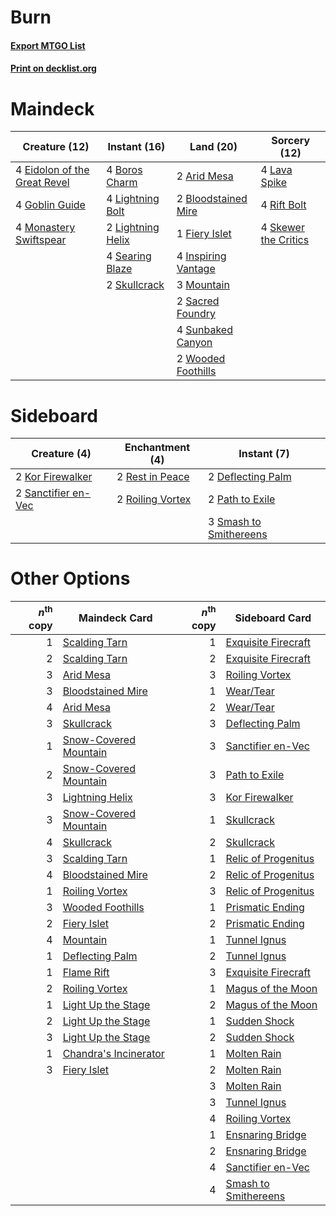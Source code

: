# Burn

#### [Export MTGO List](../collection/Burn/Burn.txt)
#### [Print on decklist.org](http://decklist.org/?deckmain=2%09Arid%20Mesa%0A2%09Bloodstained%20Mire%0A4%09Boros%20Charm%0A4%09Eidolon%20of%20the%20Great%20Revel%0A1%09Fiery%20Islet%0A4%09Goblin%20Guide%0A4%09Inspiring%20Vantage%0A4%09Lava%20Spike%0A4%09Lightning%20Bolt%0A2%09Lightning%20Helix%0A4%09Monastery%20Swiftspear%0A3%09Mountain%0A4%09Rift%20Bolt%0A2%09Sacred%20Foundry%0A4%09Searing%20Blaze%0A4%09Skewer%20the%20Critics%0A2%09Skullcrack%0A4%09Sunbaked%20Canyon%0A2%09Wooded%20Foothills&deckside=2%09Deflecting%20Palm%0A2%09Kor%20Firewalker%0A2%09Path%20to%20Exile%0A2%09Rest%20in%20Peace%0A2%09Roiling%20Vortex%0A2%09Sanctifier%20en-Vec%0A3%09Smash%20to%20Smithereens)
# Maindeck

|                                             Creature (12)                                             |                                        Instant (16)                                        |                                          Land (20)                                           |                                         Sorcery (12)                                          |
|-------------------------------------------------------------------------------------------------------|--------------------------------------------------------------------------------------------|----------------------------------------------------------------------------------------------|-----------------------------------------------------------------------------------------------|
|4 [Eidolon of the Great Revel](http://gatherer.wizards.com/Pages/Card/Details.aspx?multiverseid=442117)|4 [Boros Charm](http://gatherer.wizards.com/Pages/Card/Details.aspx?multiverseid=442188)    |2 [Arid Mesa](http://gatherer.wizards.com/Pages/Card/Details.aspx?multiverseid=405092)        |4 [Lava Spike](http://gatherer.wizards.com/Pages/Card/Details.aspx?multiverseid=79084)         |
|4 [Goblin Guide](http://gatherer.wizards.com/Pages/Card/Details.aspx?multiverseid=425921)              |4 [Lightning Bolt](http://gatherer.wizards.com/Pages/Card/Details.aspx?multiverseid=806)    |2 [Bloodstained Mire](http://gatherer.wizards.com/Pages/Card/Details.aspx?multiverseid=405094)|4 [Rift Bolt](http://gatherer.wizards.com/Pages/Card/Details.aspx?multiverseid=426589)         |
|4 [Monastery Swiftspear](http://gatherer.wizards.com/Pages/Card/Details.aspx?multiverseid=438706)      |2 [Lightning Helix](http://gatherer.wizards.com/Pages/Card/Details.aspx?multiverseid=249386)|1 [Fiery Islet](http://gatherer.wizards.com/Pages/Card/Details.aspx?multiverseid=464187)      |4 [Skewer the Critics](http://gatherer.wizards.com/Pages/Card/Details.aspx?multiverseid=457259)|
|                                                                                                       |4 [Searing Blaze](http://gatherer.wizards.com/Pages/Card/Details.aspx?multiverseid=270873)  |4 [Inspiring Vantage](http://gatherer.wizards.com/Pages/Card/Details.aspx?multiverseid=417819)|                                                                                               |
|                                                                                                       |2 [Skullcrack](http://gatherer.wizards.com/Pages/Card/Details.aspx?multiverseid=366238)     |3 [Mountain](http://gatherer.wizards.com/Pages/Card/Details.aspx?multiverseid=439859)         |                                                                                               |
|                                                                                                       |                                                                                            |2 [Sacred Foundry](http://gatherer.wizards.com/Pages/Card/Details.aspx?multiverseid=405106)   |                                                                                               |
|                                                                                                       |                                                                                            |4 [Sunbaked Canyon](http://gatherer.wizards.com/Pages/Card/Details.aspx?multiverseid=464196)  |                                                                                               |
|                                                                                                       |                                                                                            |2 [Wooded Foothills](http://gatherer.wizards.com/Pages/Card/Details.aspx?multiverseid=405116) |                                                                                               |


# Sideboard

|                                         Creature (4)                                         |                                      Enchantment (4)                                      |                                           Instant (7)                                           |
|----------------------------------------------------------------------------------------------|-------------------------------------------------------------------------------------------|-------------------------------------------------------------------------------------------------|
|2 [Kor Firewalker](http://gatherer.wizards.com/Pages/Card/Details.aspx?multiverseid=442010)   |2 [Rest in Peace](http://gatherer.wizards.com/Pages/Card/Details.aspx?multiverseid=442021) |2 [Deflecting Palm](http://gatherer.wizards.com/Pages/Card/Details.aspx?multiverseid=386516)     |
|2 [Sanctifier en-Vec](http://gatherer.wizards.com/Pages/Card/Details.aspx?multiverseid=522103)|2 [Roiling Vortex](http://gatherer.wizards.com/Pages/Card/Details.aspx?multiverseid=491797)|2 [Path to Exile](http://gatherer.wizards.com/Pages/Card/Details.aspx?multiverseid=220511)       |
|                                                                                              |                                                                                           |3 [Smash to Smithereens](http://gatherer.wizards.com/Pages/Card/Details.aspx?multiverseid=397795)|


# Other Options

|*n*<sup>th</sup> copy|                                         Maindeck Card                                          |*n*<sup>th</sup> copy|                                        Sideboard Card                                         |
|--------------------:|------------------------------------------------------------------------------------------------|--------------------:|-----------------------------------------------------------------------------------------------|
|                    1|[Scalding Tarn](http://gatherer.wizards.com/Pages/Card/Details.aspx?multiverseid=405107)        |                    1|[Exquisite Firecraft](http://gatherer.wizards.com/Pages/Card/Details.aspx?multiverseid=398513) |
|                    2|[Scalding Tarn](http://gatherer.wizards.com/Pages/Card/Details.aspx?multiverseid=405107)        |                    2|[Exquisite Firecraft](http://gatherer.wizards.com/Pages/Card/Details.aspx?multiverseid=398513) |
|                    3|[Arid Mesa](http://gatherer.wizards.com/Pages/Card/Details.aspx?multiverseid=405092)            |                    3|[Roiling Vortex](http://gatherer.wizards.com/Pages/Card/Details.aspx?multiverseid=491797)      |
|                    3|[Bloodstained Mire](http://gatherer.wizards.com/Pages/Card/Details.aspx?multiverseid=405094)    |                    1|[Wear/Tear](http://gatherer.wizards.com/Pages/Card/Details.aspx?multiverseid=368950)           |
|                    4|[Arid Mesa](http://gatherer.wizards.com/Pages/Card/Details.aspx?multiverseid=405092)            |                    2|[Wear/Tear](http://gatherer.wizards.com/Pages/Card/Details.aspx?multiverseid=368950)           |
|                    3|[Skullcrack](http://gatherer.wizards.com/Pages/Card/Details.aspx?multiverseid=366238)           |                    3|[Deflecting Palm](http://gatherer.wizards.com/Pages/Card/Details.aspx?multiverseid=386516)     |
|                    1|[Snow-Covered Mountain](http://gatherer.wizards.com/Pages/Card/Details.aspx?multiverseid=121233)|                    3|[Sanctifier en-Vec](http://gatherer.wizards.com/Pages/Card/Details.aspx?multiverseid=522103)   |
|                    2|[Snow-Covered Mountain](http://gatherer.wizards.com/Pages/Card/Details.aspx?multiverseid=121233)|                    3|[Path to Exile](http://gatherer.wizards.com/Pages/Card/Details.aspx?multiverseid=220511)       |
|                    3|[Lightning Helix](http://gatherer.wizards.com/Pages/Card/Details.aspx?multiverseid=249386)      |                    3|[Kor Firewalker](http://gatherer.wizards.com/Pages/Card/Details.aspx?multiverseid=442010)      |
|                    3|[Snow-Covered Mountain](http://gatherer.wizards.com/Pages/Card/Details.aspx?multiverseid=121233)|                    1|[Skullcrack](http://gatherer.wizards.com/Pages/Card/Details.aspx?multiverseid=366238)          |
|                    4|[Skullcrack](http://gatherer.wizards.com/Pages/Card/Details.aspx?multiverseid=366238)           |                    2|[Skullcrack](http://gatherer.wizards.com/Pages/Card/Details.aspx?multiverseid=366238)          |
|                    3|[Scalding Tarn](http://gatherer.wizards.com/Pages/Card/Details.aspx?multiverseid=405107)        |                    1|[Relic of Progenitus](http://gatherer.wizards.com/Pages/Card/Details.aspx?multiverseid=174824) |
|                    4|[Bloodstained Mire](http://gatherer.wizards.com/Pages/Card/Details.aspx?multiverseid=405094)    |                    2|[Relic of Progenitus](http://gatherer.wizards.com/Pages/Card/Details.aspx?multiverseid=174824) |
|                    1|[Roiling Vortex](http://gatherer.wizards.com/Pages/Card/Details.aspx?multiverseid=491797)       |                    3|[Relic of Progenitus](http://gatherer.wizards.com/Pages/Card/Details.aspx?multiverseid=174824) |
|                    3|[Wooded Foothills](http://gatherer.wizards.com/Pages/Card/Details.aspx?multiverseid=405116)     |                    1|[Prismatic Ending](http://gatherer.wizards.com/Pages/Card/Details.aspx?multiverseid=522101)    |
|                    2|[Fiery Islet](http://gatherer.wizards.com/Pages/Card/Details.aspx?multiverseid=464187)          |                    2|[Prismatic Ending](http://gatherer.wizards.com/Pages/Card/Details.aspx?multiverseid=522101)    |
|                    4|[Mountain](http://gatherer.wizards.com/Pages/Card/Details.aspx?multiverseid=439859)             |                    1|[Tunnel Ignus](http://gatherer.wizards.com/Pages/Card/Details.aspx?multiverseid=206361)        |
|                    1|[Deflecting Palm](http://gatherer.wizards.com/Pages/Card/Details.aspx?multiverseid=386516)      |                    2|[Tunnel Ignus](http://gatherer.wizards.com/Pages/Card/Details.aspx?multiverseid=206361)        |
|                    1|[Flame Rift](http://gatherer.wizards.com/Pages/Card/Details.aspx?multiverseid=22290)            |                    3|[Exquisite Firecraft](http://gatherer.wizards.com/Pages/Card/Details.aspx?multiverseid=398513) |
|                    2|[Roiling Vortex](http://gatherer.wizards.com/Pages/Card/Details.aspx?multiverseid=491797)       |                    1|[Magus of the Moon](http://gatherer.wizards.com/Pages/Card/Details.aspx?multiverseid=136152)   |
|                    1|[Light Up the Stage](http://gatherer.wizards.com/Pages/Card/Details.aspx?multiverseid=457251)   |                    2|[Magus of the Moon](http://gatherer.wizards.com/Pages/Card/Details.aspx?multiverseid=136152)   |
|                    2|[Light Up the Stage](http://gatherer.wizards.com/Pages/Card/Details.aspx?multiverseid=457251)   |                    1|[Sudden Shock](http://gatherer.wizards.com/Pages/Card/Details.aspx?multiverseid=370388)        |
|                    3|[Light Up the Stage](http://gatherer.wizards.com/Pages/Card/Details.aspx?multiverseid=457251)   |                    2|[Sudden Shock](http://gatherer.wizards.com/Pages/Card/Details.aspx?multiverseid=370388)        |
|                    1|[Chandra's Incinerator](http://gatherer.wizards.com/Pages/Card/Details.aspx?multiverseid=485459)|                    1|[Molten Rain](http://gatherer.wizards.com/Pages/Card/Details.aspx?multiverseid=425928)         |
|                    3|[Fiery Islet](http://gatherer.wizards.com/Pages/Card/Details.aspx?multiverseid=464187)          |                    2|[Molten Rain](http://gatherer.wizards.com/Pages/Card/Details.aspx?multiverseid=425928)         |
|                     |                                                                                                |                    3|[Molten Rain](http://gatherer.wizards.com/Pages/Card/Details.aspx?multiverseid=425928)         |
|                     |                                                                                                |                    3|[Tunnel Ignus](http://gatherer.wizards.com/Pages/Card/Details.aspx?multiverseid=206361)        |
|                     |                                                                                                |                    4|[Roiling Vortex](http://gatherer.wizards.com/Pages/Card/Details.aspx?multiverseid=491797)      |
|                     |                                                                                                |                    1|[Ensnaring Bridge](http://gatherer.wizards.com/Pages/Card/Details.aspx?multiverseid=15866)     |
|                     |                                                                                                |                    2|[Ensnaring Bridge](http://gatherer.wizards.com/Pages/Card/Details.aspx?multiverseid=15866)     |
|                     |                                                                                                |                    4|[Sanctifier en-Vec](http://gatherer.wizards.com/Pages/Card/Details.aspx?multiverseid=522103)   |
|                     |                                                                                                |                    4|[Smash to Smithereens](http://gatherer.wizards.com/Pages/Card/Details.aspx?multiverseid=397795)|

